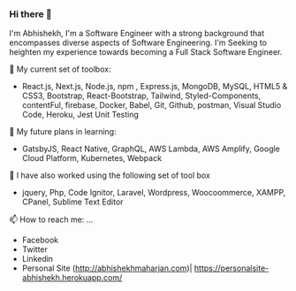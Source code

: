 ### Hi there 👋
I'm Abhishekh,
I'm a Software Engineer with a strong background that encompasses diverse aspects of Software Engineering. I'm Seeking to heighten my experience towards becoming a Full Stack Software Engineer.

🌱 My current set of toolbox:
-  React.js, Next.js, Node.js, npm , Express.js, MongoDB, MySQL, HTML5 & CSS3, Bootstrap, React-Bootstrap, Tailwind, Styled-Components, contentFul, firebase, Docker, Babel, Git, Github, postman, Visual Studio Code, Heroku, Jest Unit Testing

🌱 My future plans in learning:
- GatsbyJS, React Native, GraphQL, AWS Lambda, AWS Amplify, Google Cloud Platform, Kubernetes, Webpack

🌱 I have also worked using the following set of tool box
- jquery, Php, Code Ignitor, Laravel, Wordpress, Woocoommerce, XAMPP, CPanel, Sublime Text Editor

📫 How to reach me: ...
- Facebook
- Twitter
- Linkedin
- Personal Site (http://abhishekhmaharjan.com)| https://personalsite-abhishekh.herokuapp.com/
 
